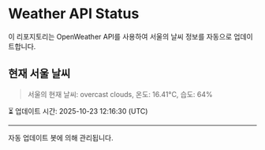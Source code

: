 
# Weather API Status

이 리포지토리는 OpenWeather API를 사용하여 서울의 날씨 정보를 자동으로 업데이트합니다.

## 현재 서울 날씨
> 서울의 현재 날씨: overcast clouds, 온도: 16.41°C, 습도: 64%

⏳ 업데이트 시간: 2025-10-23 12:16:30 (UTC)

---
자동 업데이트 봇에 의해 관리됩니다.
